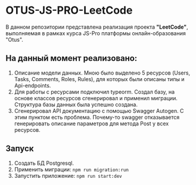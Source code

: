 # OTUS-JS-PRO-LeetCode

В данном репозитории представлена реализация проекта **"LeetCode"**, выполняемая в рамках курса JS-Pro платформы онлайн-образования "Otus".

## На данный момент реализовано:
1. Описание модели данных. Мною было выделено 5 ресурсов (Users, Tasks, Comments, Roles, Rules), для которых были описаны типы и Api-endpoints.
2. Для работы с ресурсами подключил typeorm. Создал базу, на основе классов ресурсов сгенерировал и применил миграции. Структура базы данных была успешно создана.
3. Сгенерировал API документацию с помощью Swagger Autogen. С этим пунктом есть проблема. Почему-то swagger отказывается генерировать описание параметров для метода Post у всех ресурсов.

## Запуск
1. Создать БД Postgresql.
2. Применить миграции: `npm run migration:run`
3. Запустить приложение: `npm run start:dev`
